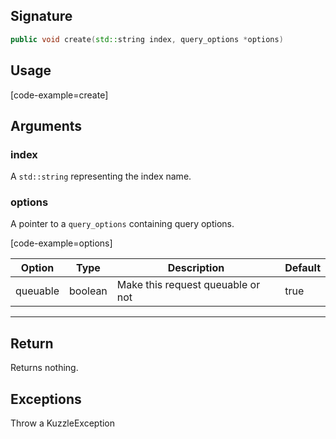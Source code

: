 ## Signature

```cpp
public void create(std::string index, query_options *options)
```

## Usage

[code-example=create]

## Arguments

### index

A `std::string` representing the index name.

### options

A pointer to a `query_options` containing query options.

[code-example=options]

| Option   | Type    | Description                       | Default |
| -------- | ------- | --------------------------------- | ------- |
| queuable | boolean | Make this request queuable or not | true    |

---

## Return

Returns nothing.

## Exceptions

Throw a KuzzleException
